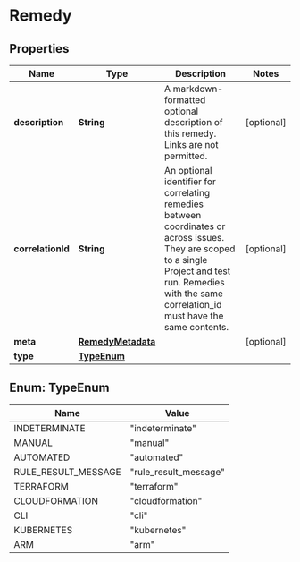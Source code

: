 

# Remedy


## Properties

| Name | Type | Description | Notes |
|------------ | ------------- | ------------- | -------------|
|**description** | **String** | A markdown-formatted optional description of this remedy. Links are not permitted. |  [optional] |
|**correlationId** | **String** | An optional identifier for correlating remedies between coordinates or across issues. They are scoped to a single Project and test run. Remedies with the same correlation_id must have the same contents.  |  [optional] |
|**meta** | [**RemedyMetadata**](RemedyMetadata.md) |  |  [optional] |
|**type** | [**TypeEnum**](#TypeEnum) |  |  |



## Enum: TypeEnum

| Name | Value |
|---- | -----|
| INDETERMINATE | &quot;indeterminate&quot; |
| MANUAL | &quot;manual&quot; |
| AUTOMATED | &quot;automated&quot; |
| RULE_RESULT_MESSAGE | &quot;rule_result_message&quot; |
| TERRAFORM | &quot;terraform&quot; |
| CLOUDFORMATION | &quot;cloudformation&quot; |
| CLI | &quot;cli&quot; |
| KUBERNETES | &quot;kubernetes&quot; |
| ARM | &quot;arm&quot; |




